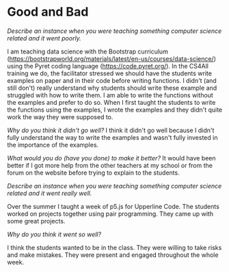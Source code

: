 # Good and Bad

*Describe an instance when you were teaching something computer science related and it went poorly.*  

I am teaching data science with the Bootstrap curriculum (https://bootstrapworld.org/materials/latest/en-us/courses/data-science/) using the Pyret coding language (https://code.pyret.org/). In the CS4All training we do, the facilitator stressed we should have the students write examples on paper and in their code before writing functions. I didn't (and still don't) really understand why students should write these example and struggled with how to write them. I am able to write the functions without the examples and prefer to do so. When I first taught the students to write the functions using the examples, I wrote the examples and they didn't quite work the way they were supposed to.

*Why do you think it didn't go well?*
I think it didn't go well because I didn't fully understand the way to write the examples and wasn't fully invested in the importance of the examples.

*What would you do (have you done) to make it better?*
It would have been better if I got more help from the other teachers at my school or from the forum on the website before trying to explain to the students.

*Describe an instance when you were teaching something computer science related and it went really well.*

Over the summer I taught a week of p5.js for Upperline Code. The students worked on projects together using pair programming. They came up with some great projects.

*Why do you think it went so well?*

I think the students wanted to be in the class. They were willing to take risks and make mistakes. They were present and engaged throughout the whole week. 
